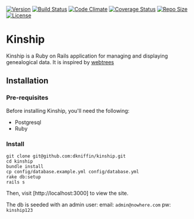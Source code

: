 [![Version](https://badge.fury.io/gh/dkniffin%2Fkinship.svg)](https://badge.fury.io/gh/dkniffin%2Fkinship)
[![Build Status](https://travis-ci.org/dkniffin/kinship.svg?branch=master)](https://travis-ci.org/dkniffin/kinship)
[![Code Climate](https://codeclimate.com/github/dkniffin/kinship/badges/gpa.svg)](https://codeclimate.com/github/dkniffin/kinship)
[![Coverage Status](https://coveralls.io/repos/github/dkniffin/kinship/badge.svg?branch=master)](https://coveralls.io/github/dkniffin/kinship?branch=master)
[![Repo Size](https://reposs.herokuapp.com/?path=dkniffin/kinship)](https://github.com/ruddfawcett/reposs)
[![License](https://img.shields.io/badge/license-BSD%203-blue.svg)](https://github.com/dkniffin/kinship/blob/master/LICENSE.txt)

# Kinship

Kinship is a Ruby on Rails application for managing and displaying genealogical data. It is inspired by [webtrees](https://www.webtrees.net)

## Installation
### Pre-requisites

Before installing Kinship, you'll need the following:
- Postgresql
- Ruby

### Install

````
git clone git@github.com:dkniffin/kinship.git
cd kinship
bundle install
cp config/database.example.yml config/database.yml
rake db:setup
rails s
````

Then, visit [http://localhost:3000] to view the site.

The db is seeded with an admin user:
email: `admin@nowhere.com`
pw: `kinship123`
